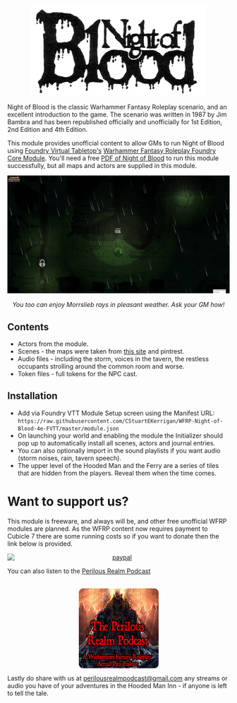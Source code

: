 <p align="center">
  <img src="https://raw.githubusercontent.com/CStuartEKerrigan/WFRP-Night-of-Blood-4e-FVTT/master/assets/icons/logo2.png" alt="Night of Blood">
</p>

Night of Blood is the classic Warhammer Fantasy Roleplay scenario, and an excellent introduction to the game. The scenario was written in 1987 by Jim Bambra and has been republished officially and unofficially for 1st Edition, 2nd Edition and 4th Edition.

This module provides unofficial content to allow GMs to run Night of Blood using [Foundry Virtual Tabletop's](https://foundryvtt.com/) [Warhammer Fantasy Roleplay Foundry Core Module](https://www.cubicle7games.com/product-category/foundry/). You'll need a free [PDF of Night of Blood](https://www.drivethrurpg.com/product/259967/WFRP-Old-World-Adventures--Night-of-Blood) to run this module successfully, but all maps and actors are supplied in this module.

<p align="center">
  <img src="https://raw.githubusercontent.com/CStuartEKerrigan/WFRP-Night-of-Blood-4e-FVTT/master/assets/icons/footage.gif">
</p>
<p align="center">
<em>You too can enjoy Morrslieb rays in pleasant weather. Ask your GM how!</em>
</p>

## Contents
* Actors from the module.
* Scenes - the maps were taken from [this site](http://acrobata2000.blogspot.com/) and pintrest.
* Audio files - including the storm, voices in the tavern, the restless occupants strolling around the common room and worse.
* Token files - full tokens for the NPC cast.

## Installation 
* Add via Foundry VTT Module Setup screen using the Manifest URL: `https://raw.githubusercontent.com/CStuartEKerrigan/WFRP-Night-of-Blood-4e-FVTT/master/module.json`
* On launching your world and enabling the module the Initializer should pop up to automatically install all scenes, actors and journal entries. 
* You can also optionally import in the sound playlists if you want audio (storm noises, rain, tavern speech).
* The upper level of the Hooded Man and the Ferry are a series of tiles that are hidden from the players. Reveal them when the time comes.

# Want to support us?
			
This module is freeware, and always will be, and other free unofficial WFRP modules are planned. As the WFRP content now requires payment to Cubicle 7 there are some running costs so if you want to donate then the link below is provided.
			
<p align="center">
<a href="https://paypal.me/perilousrealm?locale.x=en_GB"><img src="https://raw.githubusercontent.com/Dumbldore/WFRP-Night-of-Blood-4e-FVTT/master/paypal.png" style="display: block;  margin-left: auto; margin-right: auto;" alt="paypal" /></a></p>

You can also listen to the <a href="https://anchor.fm/peril">Perilous Realm Podcast</a><br/><br/>
<p align="center">
<a href="https://anchor.fm/peril"><img src="https://raw.githubusercontent.com/CStuartEKerrigan/WFRP-Night-of-Blood-4e-FVTT/master/peril.png" style="display: block;  margin-left: auto;  margin-right: auto;" alt="peril logo"></a></p>

Lastly do share with us at <a href="mailto:perilousrealmpodcast@gmail.com">perilousrealmpodcast@gmail.com</a> any streams or audio you have of your adventures in the Hooded Man Inn - if anyone is left to tell the tale.
